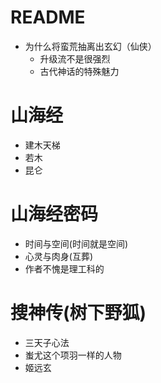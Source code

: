# README

- 为什么将蛮荒抽离出玄幻（仙侠） 
    - 升级流不是很强烈
    - 古代神话的特殊魅力

# 山海经

- 建木天梯
- 若木
- 昆仑

# 山海经密码

- 时间与空间(时间就是空间)
- 心灵与肉身(互葬)
- 作者不愧是理工科的

# 搜神传(树下野狐)

- 三天子心法
- 蚩尤这个项羽一样的人物
- 姬远玄